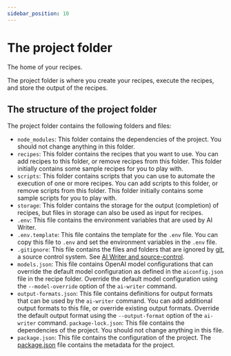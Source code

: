```yaml
---
sidebar_position: 10
---
```


# The project folder

The home of your recipes.

The project folder is where you create your recipes, execute the recipes, and store the output of the recipes.

## The structure of the project folder

The project folder contains the following folders and files:

- `node_modules`: This folder contains the dependencies of the project. You should not change anything in this folder.
- `recipes`: This folder contains the recipes that you want to use. You can add recipes to this folder, or remove recipes from this folder. This folder initially contains some sample recipes for you to play with.
- `scripts`: This folder contains scripts that you can use to automate the execution of one or more recipes.  You can add scripts to this folder, or remove scripts from this folder. This folder initially contains some sample scripts for you to play with.
- `storage`: This folder contains the storage for the output (completion) of recipes, but files in storage can also be used as input for recipes.
- `.env`: This file contains the environment variables that are used by AI Writer.
- `.env.template`: This file contains the template for the `.env` file. You can copy this file to `.env` and set the environment variables in the `.env` file.
- `.gitignore`: This file contains the files and folders that are ignored by [git](https://git-scm.com/), a source control system. See [AI Writer and source-control](../advanced/aiwriter-and-sourcecontrol).
- `models.json`: This file contains OpenAI model configurations that can override the default model configuration as defined in the `aiconfig.json` file in the recipe folder. Override the default model configuration using the `--model-override` option of the `ai-writer` command.
- `output-formats.json`: This file contains definitions for output formats that can be used by the `ai-writer` command. You can add additional output formats to this file, or override existing output formats. Override the default output format using the `--output-format` option of the `ai-writer` command.
`package-lock.json`: This file contains the dependencies of the project. You should not change anything in this file.
- `package.json`: This file contains the configuration of the project. The [package.json](https://docs.npmjs.com/cli/v9/configuring-npm/package-json) file contains the metadata for the project.